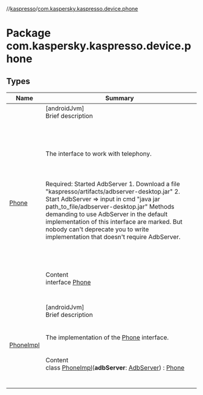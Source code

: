 //[kaspresso](../index.md)/[com.kaspersky.kaspresso.device.phone](index.md)



# Package com.kaspersky.kaspresso.device.phone  


## Types  
  
|  Name|  Summary| 
|---|---|
| [Phone](-phone/index.md)| [androidJvm]  <br>Brief description  <br><br><br><br><br>The interface to work with telephony.<br><br><br><br>Required: Started AdbServer     1. Download a file "kaspresso/artifacts/adbserver-desktop.jar"     2. Start AdbServer => input in cmd "java jar path_to_file/adbserver-desktop.jar" Methods demanding to use AdbServer in the default implementation of this interface are marked.     But nobody can't deprecate you to write implementation that doesn't require AdbServer.<br><br><br><br>  <br>Content  <br>interface [Phone](-phone/index.md)  <br><br><br>
| [PhoneImpl](-phone-impl/index.md)| [androidJvm]  <br>Brief description  <br><br><br>The implementation of the [Phone](-phone/index.md) interface.<br><br>  <br>Content  <br>class [PhoneImpl](-phone-impl/index.md)(**adbServer**: [AdbServer](../com.kaspersky.kaspresso.device.server/-adb-server/index.md)) : [Phone](-phone/index.md)  <br><br><br>

